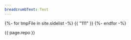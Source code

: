 ```yaml
---
breadcrumbText: Test
---
```



{%- for tmpFile in site.sidelist -%}
        {{ "111" }}
{%- endfor -%}

{{ page.repo }}
